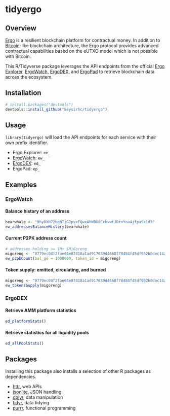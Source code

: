 # tidyergo

## Overview

[Ergo](https://ergoplatform.org/en/) is a resilient blockchain platform for contractual money. In addition to [Bitcoin](https://bitcoin.org/en/)-like blockchain architecture, the Ergo protocol provides advanced contractual capabilities based on the eUTXO model which is not possible with Bitcoin.

This R/Tidyverse package leverages the API endpoints from the official [Ergo Explorer](https://api.ergoplatform.com/api/v1/docs/), [ErgoWatch](https://ergo.watch/api/v0/docs), [ErgoDEX](https://api.ergodex.io/v1/docs/), and [ErgoPad](https://github.com/ergo-pad/ergopad-api/tree/dev/app/api/v1/routes) to retrieve blockchain data across the ecosystem.

## Installation
```r
# install.packages("devtools")
devtools::install_github("Eeysirhc/tidyergo")
```

## Usage

`library(tidyergo)` will load the API endpoints for each service with their own prefix identifier. 

* Ergo Explorer: `ee_`
* [ErgoWatch](https://github.com/Eeysirhc/tidyergo/blob/main/R/ergowatch.R): `ew_`
* [ErgoDEX](https://github.com/Eeysirhc/tidyergo/blob/main/R/ergodex.R): `ed_`
* ErgoPad: `ep_`

## Examples

### ErgoWatch

#### Balance history of an address
```r
bearwhale <- "9hyDXH72HoNTiG2pvxFQwxAhWBU8CrbvwtJDtnYoa4jfpaSk1d3"
ew_addressesBalanceHistory(bearwhale)
```

#### Current P2PK address count
```r
# addresses holding >= 1M+ $MiGoreng
migoreng <- "0779ec04f2fae64e87418a1ad917639d4668f78484f45df962b0dec14a2591d2"
ew_p2pkCount(bal_ge = 1000000, token_id = migoreng)
```

#### Token supply: emitted, circulating, and burned
```r
migoreng <- "0779ec04f2fae64e87418a1ad917639d4668f78484f45df962b0dec14a2591d2"
ew_tokensSupply(migoreng)
```

### ErgoDEX

#### Retrieve AMM platform statistics
```r
ed_platformStats()
```

#### Retrieve statistics for all liquidity pools
```r
ed_allPoolStats()
```


## Packages

Installing this package also installs a selection of other R packages as dependencies. 

* [httr](https://github.com/r-lib/httr), web APIs
* [jsonlite](https://github.com/jeroen/jsonlite), JSON handling
* [dplyr](https://dplyr.tidyverse.org/), data manipulation
* [tidyr](https://tidyr.tidyverse.org/), data tidying
* [purrr](https://purrr.tidyverse.org/), functional programming

